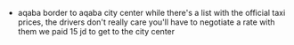 - aqaba border to aqaba city center
while there's a list with the official taxi prices, the drivers don't really care
you'll have to negotiate a rate with them
we paid 15 jd to get to the city center

